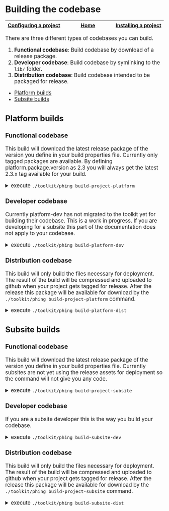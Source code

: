 # Building the codebase

<big><table><thead><tr><th nowrap> [Configuring a project](./configuring-project#confguring-a-project) </th><th width="100%" align="center"> [Home](../README.md) </th><th nowrap> [Installing a project](./installing-project.md#installing-a-project) </th></tr></thead></table>

There are three different types of codebases you can build.

1. **Functional codebase**: Build codebase by download of a release package.
2. **Developer codebase**: Build codebase by symlinking to the `lib/` folder.
2. **Distribution codebase**: Build codebase intended to be packaged for release.

* [Platform builds](/docs/building-codebase.md#platform-builds)
* [Subsite builds](/docs/building-codebase.md#subsite-builds)

## Platform builds

### Functional codebase

This build will download the latest release package of the version you define in
your build properties file. Currently only tagged packages are available. By
defining platform.package.version as 2.3 you will always get the latest 2.3.x
tag available for your build.

<details><p><summary>execute <code>./toolkit/phing build-project-platform</code></summary></p>

This build downloads and unpacks the latest released platform deploy package and
unpacks it to the build folder. This build is mainly used by subsites who need
to test their code on a cetain platform version.
</p></details>

### Developer codebase

Currently platform-dev has not migrated to the toolkit yet for building their
codebase. This is a work in progress. If you are developing for a subsite this
part of the documentation does not apply to your codebase.

<!-- <details><p><summary>execute <code>composer create-project ec-europa/platform toolkit-demo dev-master</code></summary> 

Clones the repository with the master branch and runs composer install in the
root of the project. You will be prompted to keep or remove the version control
system before starting the installation.
</p></details>
<details><p><summary>execute <code>nano build.develop.props</code></summary>

Put the properties file in the root of your project and add the build properties
you wish to set. For more information on the list of available build properties
refer to the [build.default.props] file that is provided by the toolkit.
</p></details> -->
<details><p><summary>execute <code>./toolkit/phing build-platform-dev</code></summary></p>

Build the actual codebase. This action will transform your `lib/` and
`resources/` folder into a Drupal codebase which you can install. This action by
default will start by backing up any site specific files if there were any
present.
</p></details>
<!-- <details><p><summary>execute <code>./toolkit/phing build-project-subsite</code></summary>

This feature has not been implemented yet. It would allow platform developers
to install any subsite that is using the platform. To complete this feature, CI
needs to be fully implmented so subsites have a deploy package available for
download.
</p></details> -->

### Distribution codebase

This build will only build the files necessary for deployment. The result of the
build will be compressed and uploaded to github when your project gets tagged
for release. After the release this package will be available for download by
the `./toolkit/phing build-project-platform` command.

<details><p><summary>execute <code>./toolkit/phing build-platform-dist</code></summary></p>

Build the disstribution files for a single profile. You can change the profile
either through changing the property in your build properties file or through
defining it in the command itself with the `-D'profile'=` option.
</p></details>

## Subsite builds

### Functional codebase

This build will download the latest release package of the version you define in
your build properties file. Currently subsites are not yet using the release
assets for deployment so the command will not give you any code.

<details><p><summary>execute <code>./toolkit/phing build-project-subsite</code></summary></p>

This build downloads and unpacks the latest released subsite deploy package and
unpacks it to the `build/sites/default` folder. This build will be mainly used
by platform who need to test subsite configurations on their codebase.
</p></details>

### Developer codebase

If you are a subsite developer this is the way you build your codebase.

<!-- <details><p><summary>execute <code>composer create-project ec-europa/subsite toolkit-demo dev-master</code></summary>

Clones the repository with the master branch and runs composer install in the
root of the project. You will be prompted to keep or remove the version control
system before starting the installation.
</p></details>
<details><p><summary>execute <code>nano build.develop.props</code></summary>

Put the properties file in the root of your project and add the build properties
you wish to set. For more information on the list of available build properties
refer to the [build.default.props] file that is provided by the toolkit.
</p></details>
<details><p><summary>execute <code>./toolkit/phing build-project-platform</code></summary>

Downloads the platform package of which you defined the version in your build
properties. After succesful download it will unpack the package into the
`build/` folder of your project.
</p></details> -->
<details><p><summary>execute <code>./toolkit/phing build-subsite-dev</code></summary>

Builds all resources and symlinks the individual modules, themes and libraries
to their location in the lib/ folder. The `lib/` folder effectively becomes a
mirror of `build/sites/default`. 
</p></details>

### Distribution codebase

This build will only build the files necessary for deployment. The result of the
build will be compressed and uploaded to github when your project gets tagged
for release. After the release this package will be available for download by
the `./toolkit/phing build-project-subsite` command.

<details><p><summary>execute <code>./toolkit/phing build-subsite-dist</code></summary></p>

Build the disstribution files for a single subsite. You can change the subsite
either through changing the property in your build properties file or through
defining it in the command itself with the `-D'subsite'=` option.
</p></details>